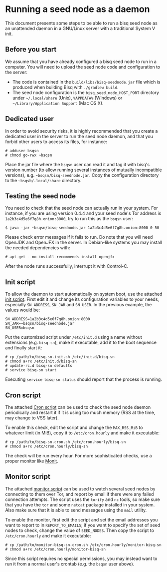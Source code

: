 # Running a seed node as a daemon

This document presents some steps to be able to run a bisq seed node as
an unattended daemon in a GNU/Linux server with a traditional System V init.

## Before you start

We assume that you have already configured a bisq seed node to run in a
computer.  You will need to upload the seed node code and configuration to the
server:

  - The code is contained in the ``build/libs/bisq-seednode.jar`` file which is
    produced when building Bisq with `./gradlew build`.
  - The seed node configuration is the ``bisq_seed_node_HOST_PORT``
    directory under ``~/.local/share`` (Unix), ``%APPDATA%`` (Windows) or
    ``~/Library/Application Support`` (Mac OS X).

## Dedicated user

In order to avoid security risks, it is highly recommended that you create a
dedicated user in the server to run the seed node daemon, and that you forbid
other users to access its files, for instance:

    # adduser bsqsn
    # chmod go-rwx ~bsqsn

Place the jar file where the ``bsqsn`` user can read it and tag it with
bisq's version number (to allow running several instances of mutually
incompatible versions), e.g. ``~bsqsn/bisq-seednode.jar``.  Copy the
configuration directory to the ``~bsqsb/.local/share``  directory.

## Testing the seed node

You need to check that the seed node can actually run in your system.  For
instance, if you are using version 0.4.4 and your seed node's Tor address is
``1a2b3c4d5e6f7g8h.onion:8000``, try to run this as the ``bsqsn`` user:

    $ java -jar ~bsqsn/bisq-seednode.jar 1a2b3c4d5e6f7g8h.onion:8000 0 50

Please check error messages if it fails to run.  Do note that you will need
OpenJDK and OpenJFX in the server.  In Debian-like systems you may install the
needed dependencies with:

    # apt-get --no-install-recommends install openjfx

After the node runs successfully, interrupt it with Control-C.

## Init script

To allow the daemon to start automatically on system boot, use the attached
[init script](bisq-sn.init.sh).  First edit it and change its
configuration variables to your needs, especially ``SN_ADDRESS``, ``SN_JAR``
and ``SN_USER``.  In the previous example, the values would be:

    SN_ADDRESS=1a2b3c4d5e6f7g8h.onion:8000
    SN_JAR=~bsqsn/bisq-seednode.jar
    SN_USER=bsqsn

Put the customized script under ``/etc/init.d`` using a name without
extensions (e.g. ``bisq-sn``), make it executable, add it to the boot
sequence and finally start it:

    # cp /path/to/bisq-sn.init.sh /etc/init.d/bisq-sn
    # chmod a+rx /etc/init.d/bisq-sn
    # update-rc.d bisq-sn defaults
    # service bisq-sn start

Executing ``service bisq-sn status`` should report that the process is
running.

## Cron script

The attached [Cron script](bisq-sn.cron.sh) can be used to check the seed
node daemon periodically and restart it if it is using too much memory (RSS at
the time, may change to VSS later).

To enable this check, edit the script and change the ``MAX_RSS_MiB`` to
whatever limit (in MiB), copy it to ``/etc/cron.hourly`` and make it
executable:

    # cp /path/to/bisq-sn.cron.sh /etc/cron.hourly/bisq-sn
    # chmod a+rx /etc/cron.hourly/bisq-sn

The check will be run every hour.  For more sophisticated checks, use a proper
monitor like [Monit](https://mmonit.com/monit/).

## Monitor script

The attached [monitor script](monitor-bisq-sn.cron.sh) can be used to
watch several seed nodes by connecting to them over Tor, and report by email
if there were any failed connection attempts.  The script uses the ``torify``
and ``nc``  tools, so make sure that you have the ``tor`` and some ``netcat``
package installed in your system.  Also make sure that it is able to send
messages using the ``mail``  utility.

To enable the monitor, first edit the script and set the email addresses you
want to report to in ``REPORT_TO_EMAILS``; if you want to specify the set of
seed nodes to check, change the value of ``SEED_NODES``.  Then copy the script
to ``/etc/cron.hourly`` and make it executable:

    # cp /path/to/monitor-bisq-sn.cron.sh /etc/cron.hourly/monitor-bisq-sn
    # chmod a+rx /etc/cron.hourly/monitor-bisq-sn

Since this script requires no special permissions, you may instead want to run
it from a normal user's crontab (e.g. the ``bsqsn`` user above).
